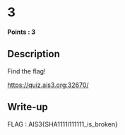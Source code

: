 # 3
**Points : 3**

## Description

Find the flag!

https://quiz.ais3.org:32670/

## Write-up

FLAG : AIS3{SHA1111l111111_is_broken}